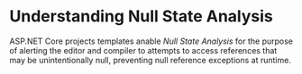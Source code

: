 # Understanding Null State Analysis

ASP.NET Core projects templates anable *Null State Analysis* for the purpose of alerting the editor and compiler to attempts to access references that may be unintentionally null, preventing null reference exceptions at runtime.

